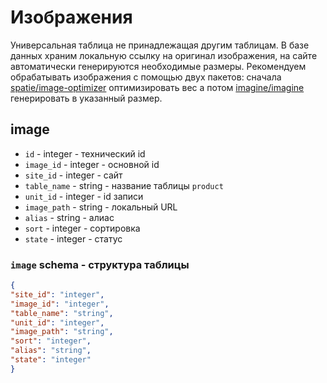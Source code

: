 # Изображения
Универсальная таблица не принадлежащая другим таблицам. В базе данных храним локальную ссылку на оригинал изображения, на сайте автоматически генерируются необходимые размеры. Рекомендуем обрабатывать изображения с помощью двух пакетов: сначала [spatie/image-optimizer](https://github.com/spatie/image-optimizer) оптимизировать вес а потом [imagine/imagine](https://github.com/avalanche123/Imagine) генерировать в указанный размер.
## image
- `id` - integer - технический id
- `image_id` - integer - основной id
- `site_id` - integer - сайт
- `table_name` - string - название таблицы `product`
- `unit_id` - integer - id записи
- `image_path` - string - локальный URL
- `alias` - string - алиас
- `sort` - integer - сортировка
- `state` - integer - статус
### `image` schema - структура таблицы
```json
{
"site_id": "integer",
"image_id": "integer",
"table_name": "string",
"unit_id": "integer",
"image_path": "string",
"sort": "integer",
"alias": "string",
"state": "integer"
}
```
